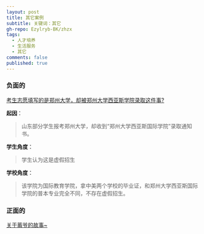 ```yaml
---
layout: post
title: 其它案例
subtitle: 关键词：其它
gh-repo: Ezylryb-BK/zhzx
tags:
  - 人才培养
  - 生活服务
  - 其它
comments: false
published: true
---
```

### 负面的

[考生志愿填写的是郑州大学，却被郑州大学西亚斯学院录取这件事?](https://www.zhihu.com/question/322943616)

**起因**：
>山东部分学生报考郑州大学，却收到“郑州大学西亚斯国际学院”录取通知书。

**学生角度**：
>学生认为这是虚假招生

**学校角度**：
>该学院为国际教育学院，拿中美两个学校的毕业证，和郑州大学西亚斯国际学院的普本专业完全不同，不存在虚假招生。

### 正面的

[关于蓄爷的故事~](https://www.zhihu.com/question/26620131)

